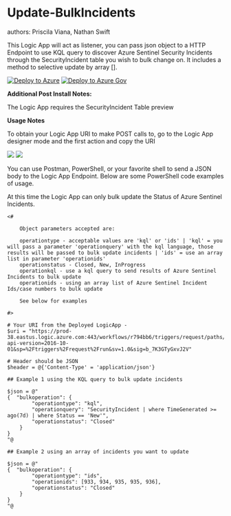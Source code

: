 # Update-BulkIncidents
authors: Priscila Viana, Nathan Swift

This Logic App will act as listener, you can pass json object to a HTTP Endpoint to use KQL query to discover Azure Sentinel Security Incidents through the SecurityIncident table you wish to bulk change on. It includes a method to selective update by array [].

[![Deploy to Azure](https://aka.ms/deploytoazurebutton)](https://portal.azure.com/#create/Microsoft.Template/uri/https%3A%2F%2Fraw.githubusercontent.com%2FAzure%2FAzure-Sentinel%2Fmaster%2FPlaybooks%2FUpdate-BulkIncidents%2Fazuredeploy.json)
[![Deploy to Azure Gov](https://aka.ms/deploytoazuregovbutton)](https://portal.azure.us/#create/Microsoft.Template/uri/https%3A%2F%2Fraw.githubusercontent.com%2FAzure%2FAzure-Sentinel%2Fmaster%2FPlaybooks%2FUpdate-BulkIncidents%2Fazuredeploy.json)


**Additional Post Install Notes:**

The Logic App requires the SecurityIncident Table preview

**Usage Notes**

To obtain your Logic App URI to make POST calls to, go to the Logic App designer mode and the first action and copy the URI

<img src="https://github.com/Azure/Azure-Sentinel/blob/master/Playbooks/Update-BulkIncidents/images/logicappedit.png"/>

<img src="https://github.com/Azure/Azure-Sentinel/blob/master/Playbooks/Update-BulkIncidents/images/logicappuri.png"/>

You can use Postman, PowerShell, or your favorite shell to send a JSON body to the Logic App Endpoint. Below are some PowerShell code examples of usage.

At this time the Logic App can only bulk update the Status of Azure Sentinel Incidents.

```
<#

    Object parameters accepted are:

    operationtype - acceptable values are 'kql' or 'ids' | 'kql' = you will pass a parameter 'operationquery' with the kql language, those results will be passed to bulk update incidents | 'ids' = use an array list in parameter 'operationids'
    operationstatus - Closed, New, InProgress
    operationkql - use a kql query to send results of Azure Sentinel Incidents to bulk update
    operationids - using an array list of Azure Sentinel Incident Ids/case numbers to bulk update

    See below for examples

#>

# Your URI from the Deployed LogicApp -
$uri = "https://prod-38.eastus.logic.azure.com:443/workflows/r794bb6/triggers/request/paths/invoke?api-version=2016-10-01&sp=%2Ftriggers%2Frequest%2Frun&sv=1.0&sig=b_7K3GTyGxvJ2V"

# Header should be JSON
$header = @{'Content-Type' = 'application/json'}
```

```
## Example 1 using the KQL query to bulk update incidents

$json = @"
{  "bulkoperation": {
        "operationtype": "kql",
        "operationquery": "SecurityIncident | where TimeGenerated >= ago(7d) | where Status == 'New'",
        "operationstatus": "Closed"
    }
}
"@
```

```
## Example 2 using an array of incidents you want to update

$json = @"
{  "bulkoperation": {
        "operationtype": "ids",
        "operationids": [933, 934, 935, 935, 936],
        "operationstatus": "Closed"
    }
}
"@
```

